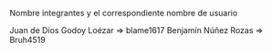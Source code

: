 Nombre integrantes y el correspondiente nombre de usuario

Juan de Dios Godoy Loézar => blame1617
Benjamín Núñez Rozas => Bruh4519
